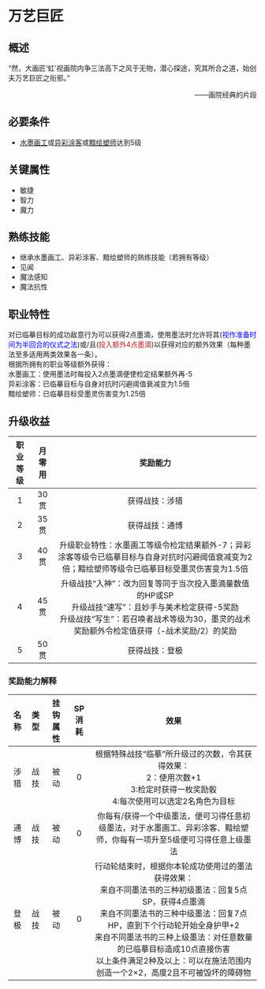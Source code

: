# 万艺巨匠

## 概述

“然，大画匠‘虹’视画院内争三法高下之风于无物，潜心探途，究其所合之道，始创夫万艺巨匠之衔邪。”<br> <div align="right">——画院经典的片段</div>

## 必要条件

* <a href="../Traditional_Artist" target="_blank">水墨画工</a>或<a href="../Colorful_Artist" target="_blank">异彩涂客</a>或<a href="../Shaper_Artist" target="_blank">黯绘塑师</a>达到5级

## 关键属性

* 敏捷
* 智力
* 魔力

## 熟练技能

* 继承水墨画工、异彩涂客、黯绘塑师的熟练技能（若拥有等级）
* 见闻
* 魔法感知
* 魔法抗性

## 职业特性

对已临摹目标的成功敌意行为可以获得2点墨滴，使用墨法时允许将其(<font color="#0000FF">视作准备时间为半回合的仪式之法</font>)或/且(<font color="#B22222">投入额外4点墨滴</font>)以获得对应的额外效果（每种墨法至多适用两类效果各一条）。<br>根据所拥有的职业等级额外获得：<br>水墨画工：使用墨法时每投入2点墨滴便使检定结果额外再-5<br>异彩涂客：已临摹目标与自身对抗时闪避阈值衰减变为1.5倍<br>黯绘塑师：已临摹目标受墨灵伤害变为1.25倍

## 升级收益

职业等级|月零用|奖励能力
:--:|:--:|:--:
1|30贯|获得战技：涉猎
2|35贯|获得战技：通博
3|40贯|升级职业特性：水墨画工等级令检定结果额外-7；异彩涂客等级令已临摹目标与自身对抗时闪避阈值衰减变为2倍；黯绘塑师等级令已临摹目标受墨灵伤害变为1.5倍
4|45贯|升级战技“入神”：改为回复等同于当次投入墨滴量数值的HP或SP<br>升级战技“速写”：且妙手与美术检定获得-5奖励<br>升级战技“写生”：若召唤者战术等级为30，墨灵的战术奖励额外令检定值获得（-战术奖励/2）的奖励
5|50贯|获得战技：登极

### 奖励能力解释

名称|类型|挂钩属性|SP消耗|效果
:--:|:--:|:--:|:--:|:--:
涉猎|战技|被动|0|根据特殊战技“临摹”所升级过的次数，令其获得效果：<br>2：使用次数+1<br>3:检定时获得一枚奖励骰<br>4:每次使用可以选定2名角色为目标
通博|战技|被动|0|你每有/获得一个中级墨法，便可习得任意初级墨法，对于水墨画工、异彩涂客、黯绘塑师，你每有一项升至5级便可习得任意上级墨法
登极|战技|被动|0|行动轮结束时，根据你本轮成功使用过的墨法获得效果：<br>来自不同墨法书的三种初级墨法：回复5点SP，获得4点墨滴<br>来自不同墨法书的三种中级墨法：回复7点HP，直到下个行动轮开始全身护甲+2<br>来自不同墨法书的三种上级墨法：对任意数量的已临摹目标造成10点直接伤害<br>以上条件满足2种及以上：可以在施法范围内创造一个2×2，高度2且不可被毁坏的障碍物